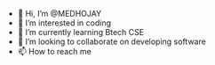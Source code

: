 - 👋 Hi, I’m @MEDHOJAY
- 👀 I’m interested in coding 
- 🌱 I’m currently learning Btech CSE
- 💞️ I’m looking to collaborate on developing software 
- 📫 How to reach me 

<!---
MEDHOJAY/MEDHOJAY is a ✨ special ✨ repository because its `README.md` (this file) appears on your GitHub profile.
You can click the Preview link to take a look at your changes.
--->
